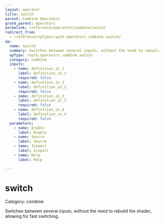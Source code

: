 ```yaml
---
layout: operator
title: switch
parent: Combine Operators
grand_parent: Operators
permalink: /reference/operators/combine/switch
redirect_from:
  - /reference/opType/raytk.operators.combine.switch/
op:
  name: switch
  summary: Switches between several inputs, without the need to rebuild the shader, allowing for fast switching.
  opType: raytk.operators.combine.switch
  category: combine
  inputs:
    - name: definition_in_1
      label: definition_in_1
      required: false
    - name: definition_in_2
      label: definition_in_2
      required: false
    - name: definition_in_3
      label: definition_in_3
      required: false
    - name: definition_in_4
      label: definition_in_4
      required: false
  parameters:
    - name: Enable
      label: Enable
    - name: Source
      label: Source
    - name: Inspect
      label: Inspect
    - name: Help
      label: Help

---
```


# switch

Category: combine



Switches between several inputs, without the need to rebuild the shader, allowing for fast switching.